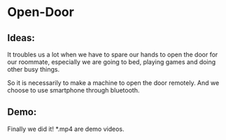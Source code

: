 # Open-Door

## Ideas:

It troubles us a lot when we have to spare our hands to open the door for our roommate, especially we are going to bed, playing games and doing other busy things.

So it is necessarily to make a machine to open the door remotely. And we choose to use smartphone through bluetooth.

## Demo:

Finally we did it! *.mp4 are demo videos.
